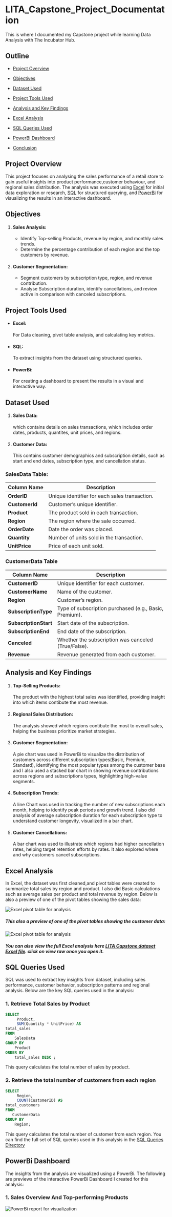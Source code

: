 # LITA_Capstone_Project_Documentation
This is where I documented my Capstone project while learning Data Analysis with The Incubator Hub.
## Outline
- [Project Overview](#Project-Overview)

- [Objectives](#Object-ives)
  
- [Dataset Used](#Dataset-Used)
  
- [Project Tools Used](#Project-Tools-Used)

- [Analysis and Key Findings](#Analysis-and-Key-Findings)

- [Excel Analysis](#Excel-Analysis)

- [SQL Queries Used](#SQL-Queries-Used)

- [PowerBi Dashboard](#PowerBi-Dashboard)

- [Conclusion](#Con-clusion)

## Project Overview
This project focuses on analysing the sales performance of a retail store to gain useful insights into product performance,customer behaviour, and regional sales distribution. The analysis was executed using [Excel](Excel) for initial data exploration or research, [SQL](SQL) for structured querying, and [PowerBi](PowerBi) for visualizing the results in an interactive dashboard.

## Objectives
1. #### Sales Analysis:
     - Identify Top-selling Products, revenue by region, and monthly sales trends.
     - Determine the percentage contribution of each region and the top customers by revenue.
2. #### Customer Segmentation:
     - Segment customers by subscription type, region, and revenue contribution.
     - Analyse Subscription duration, identify cancellations, and review active in comparison with canceled subscriptions.
  
## Project Tools Used
   - #### Excel:
       For Data cleaning, pivot table analysis, and calculating key metrics.
   - #### SQL:
       To extract insights from the dataset using structured queries.
   - #### PowerBi:
       For creating a dashboard to present the results in a visual and interactive way.

## Dataset Used
1. #### Sales Data:
     which contains details on sales transactions, which includes order dates, products, quantites, unit prices, and regions.
2. #### Customer Data:
     This contains customer demographics and subscription details, such as start and end dates, subscription type, and cancellation status.
### SalesData Table:

| Column Name | Description |
|-------------|-------------|
| **OrderID** | Unique identifier for each sales transaction. |
| **CustomerId** | Customer’s unique identifier. |
| **Product** | The product sold in each transaction. |
| **Region** | The region where the sale occurred. |
| **OrderDate** | Date the order was placed. |
| **Quantity** | Number of units sold in the transaction. |
| **UnitPrice** | Price of each unit sold. |

### CustomerData Table

| Column Name | Description |
|-------------|-------------|
| **CustomerID** | Unique identifier for each customer. |
| **CustomerName** | Name of the customer. |
| **Region** | Customer’s region. |
| **SubscriptionType** | Type of subscription purchased (e.g., Basic, Premium). |
| **SubscriptionStart** | Start date of the subscription. |
| **SubscriptionEnd** | End date of the subscription. |
| **Canceled** | Whether the subscription was canceled (True/False). |
| **Revenue** | Revenue generated from each customer. |

## Analysis and Key Findings
1. #### Top-Selling Products:
    The product with the highest total sales was identified, providing insight into which items contibute the most revenue.
2. #### Regional Sales Distribution:
    The analysis showed which regions contibute the most to overall sales, helping the business prioritize market strategies.
3. #### Customer Segmentation:
    A pie chart was used in PowerBi to visualize the distribution of customers across different subscription types(Basic, Premium, Standard), identifying the most popular types among the 
    customer base and I also used a stacked bar chart in showing revenue contributions across regions and subscriptions types, highlighting high-value segments.
 4. ####  Subscription Trends:
     A line Chart was used in tracking the number of new subscriptions each month, helping to identify peak periods and growth trend. I also did analysis of average subscription duration for 
     each subscription type to understand customer longevity, visualized in a bar chart.
5. #### Customer Cancellations:
    A bar chart was used to illustrate which regions had higher cancellation rates, helping target retention efforts by rates. It also explored where and why customers cancel subscriptions.

## Excel Analysis
In Excel, the dataset was first cleaned,and pivot tables were created to summarize total sales by region and product. I also did Basic calculations such as average sales per product and total revenue by region. Below is also a preview of one of the pivot tables showing the sales data:

![Excel pivot table for analysis](Excel/Salesdata1.png)

##### This also a preview of one of the pivot tables showing the customer data:

![Excel pivot table for analysis](Excel/Customerdata2.png)

##### You can also view the full Excel analysis here [LITA Capstone dataset Excel file](Excel/LITACapstoneDataset2.xlsx). click on view raw once you open it.  
    
## SQL Queries Used
SQL was used to extract key insights from dataset, including sales performance, customer behavior, subscription patterns and regional analysis. Below are the key SQL queries used in the analysis:
### 1. Retrieve Total Sales by Product
```sql
SELECT
     Product,
     SUM(Quantity * UnitPrice) AS
total_sales
FROM
    SalesData
GROUP BY
    Product
ORDER BY
    total_sales DESC ;
```
This query calculates the total number of sales by product.
### 2. Retrieve the total number of customers from each region
```sql
SELECT
     Region,
     COUNT(CustomerID) AS
total_customers
FROM
   CustomerData
GROUP BY
    Region;
```
This query calculates the total number of customer from each region. You can find the full set of SQL queries used in this analysis in the [SQL Queries Directory](SQL/)

## PowerBi Dashboard
The insights from the analysis are visualized using a PowerBi. The following are previews of the interactive PowerBi Dashboard I created for this analysis:

### 1. Sales Overview And Top-performing Products
![PowerBi report for visualization](SalesOverviewandTopperformingProducts.png)











